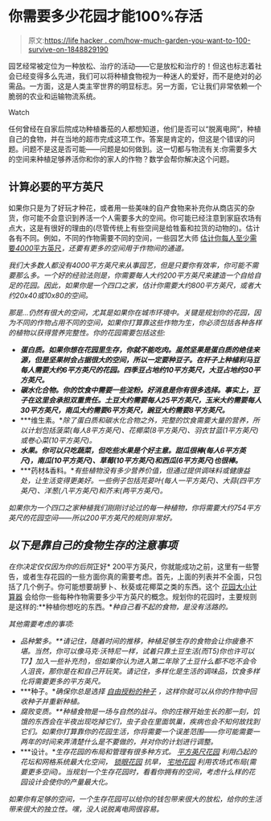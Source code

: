 # 你需要多少花园才能100%存活

> 原文:[https://life hacker . com/how-much-garden-you-want-to-100-survive-on-1848829190](https://lifehacker.com/how-much-garden-you-would-need-to-100-survive-on-1848829190)

园艺经常被定位为一种放松、治疗的活动——它是放松和治疗的！但这也标志着社会已经变得多么先进，我们可以将种植食物视为一种迷人的爱好，而不是绝对的必需品。一方面，这是人类主宰世界的明显标志。另一方面，它让我们非常依赖一个脆弱的农业和运输物流系统。

Watch

任何曾经在自家后院成功种植番茄的人都想知道，他们是否可以“脱离电网”，种植自己的食物，并在当地的超市完成这项工作。答案是肯定的，但这是个错误的问题。问题不是这是否可能——问题是如何做到。这一切都与物流有关:你需要多大的空间来种植足够养活你和你的家人的作物？数学会帮你解决这个问题。

## 计算必要的平方英尺

如果你只是为了好玩才种花，或者用一些美味的自产食物来补充你从商店买的杂货，你可能不会意识到养活一个人需要多大的空间。你可能已经注意到家庭农场有点大，这是有很好的理由的(尽管传统上有些空间是给牲畜和拉货的动物的)。估计各有不同。例如，不同的作物需要不同的空间，一些园艺大师 [估计你每人至少需要*4000*平方英尺](https://www.thespruce.com/how-many-vegetables-per-person-in-garden-1403355)*，还要有更多的空间用于作物间的通道。*

*我们大多数人都没有4000平方英尺来从事园艺，但是只要你有效率，你可能不需要那么多。一个好的经验法则是，你需要每人大约200平方英尺来建造一个自给自足的花园。因此，如果你是一个四口之家，估计你需要大约800平方英尺，或者大约20x40或10x80的空间。*

*那是...仍然有很大的空间，尤其是如果你在城市环境中。关键是规划你的花园，因为不同的作物占用不同的空间，如果你打算靠这些作物为生，你必须包括各种各样的植物以获得营养完整性。你的花园需要包括这些:*

*   ***蛋白质。如果你想在花园里生存，你就不能吃肉。虽然坚果是蛋白质的绝佳来源，但是坚果树会占据很大的空间，所以一定要种豆子。在杆子上种植利马豆每人需要大约6平方英尺的花园。四季豆占地约10平方英尺，大豆占地约30平方英尺。***
*   ***碳水化合物。你的饮食中需要一些淀粉。好消息是你有很多选择。事实上，豆子在这里会承担双重责任。土豆大约需要每人25平方英尺，玉米大约需要每人30平方英尺，南瓜大约需要6平方英尺，豌豆大约需要8平方英尺。***
*   ***维生素。**除了蛋白质和碳水化合物之外，完整的饮食需要大量的营养，所以计划包括菠菜(每人8平方英尺)、花椰菜(8平方英尺)、羽衣甘蓝(1平方英尺)或卷心菜(10平方英尺)。*
*   ***水果。你可以只吃蔬菜，但吃些水果是个好主意。甜瓜很棒(每人6平方英尺)，南瓜(10平方英尺)、草莓(10平方英尺)和西瓜(6平方英尺)也很棒。***
*   ***药材&香料。**有些植物没有多少营养价值，但通过提供调味料或健康益处，让生活变得更美好。一些例子包括芫荽叶(每人一平方英尺)、大蒜(四平方英尺)、洋葱(八平方英尺)和芥末(两平方英尺)。*

*如果你为一个四口之家种植我们刚刚讨论过的每一种植物，你将需要大约754平方英尺的花园空间——所以200平方英尺的规则非常好。*

## *以下是靠自己的食物生存的注意事项*

*在你决定仅仅因为你的后院*正好* 200平方英尺，你就能成功之前，这里有一些警告，或者生存花园的一些方面你真的需要考虑。首先，上面的列表并不全面，只包括了几个例子。你可能想要胡萝卜、秋葵或花椰菜之类的东西。这个 [花园大小计算器](https://morningchores.com/vegetable-garden-size/) 会给你一些每种作物需要多少平方英尺的概念。规划你的花园时，主要规则是这样的:**种植你想吃的东西。**种自己看不起的食物，是没有活路的。*

*其他需要考虑的事项:*

*   ***品种繁多。**请记住，随着时间的推移，种植足够生存的食物会让你疲惫不堪。当然，你*可以*像马克·沃特尼一样，试着只靠土豆生活(而T5)你也许可以T7】加入一些补充剂)，但如果你认为进入第二年除了土豆什么都不吃不会令人沮丧，那你是在和自己开玩笑。请记住，多样化是生活的调味品，饮食多样化将需要更多的平方英尺。*
*   ***种子。**确保你总是选择 [自由授粉的种子](https://www.gardeningknowhow.com/garden-how-to/propagation/seeds/open-pollination-information.htm) ，这样你就可以从你的作物中回收种子并重新种植。*
*   ***腐败变质。**种植食物是一场与自然的战斗。你的庄稼开始生长的那一刻，饥饿的东西会在半夜出现吃掉它们，虫子会在里面筑巢，疾病也会不知何故找到它们。如果你打算靠你的花园生活，你将需要一个误差范围——你可能需要一两年的时间来弄清楚什么是*不*要做的，并对你的计划进行调整。*
*   ***设计。**生存花园的布局和管理有很多种方式。 [平方英尺花园](https://gardenerspath.com/how-to/design/guide-to-square-foot-gardening/) 利用凸起的花坛和网格系统最大化空间， [锁眼花园](https://www.bobvila.com/articles/keyhole-gardening/) 抗旱， [宅地花园](https://thetinylife.com/basic-tips-for-homestead-gardens/) 利用农场式布局(需要更多空间)。当规划一个生存花园时，看看你拥有的空间，考虑什么样的花园设计会使你的产量最大化。*

*如果你有足够的空间，一个生存花园可以给你的钱包带来很大的放松，给你的生活带来很大的独立性。嘿，没人说脱离电网很容易。*